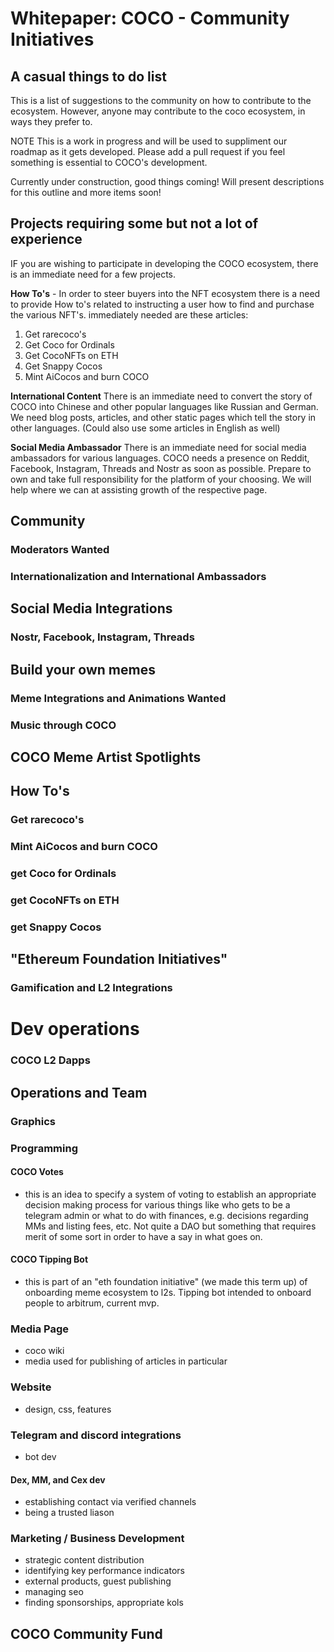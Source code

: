 # Whitepaper: COCO - Community Initiatives

## A casual things to do list

This is a list of suggestions to the community on how to contribute to the ecosystem. However, anyone may contribute to the coco ecosystem, in ways they prefer to.

NOTE This is a work in progress and will be used to suppliment our roadmap as it gets developed. Please add a pull request if you feel something is essential to COCO's development. 

Currently under construction, good things coming! Will present descriptions for this outline and more items soon!

## Projects requiring some but not a lot of experience

IF you are wishing to participate in developing the COCO ecosystem, there is an immediate need for a few projects.

**How To's** - In order to steer buyers into the NFT ecosystem there is a need to provide How to's related to instructing a user how to find and purchase the various NFT's. immediately needed are these articles:
1. Get rarecoco's
2. Get Coco for Ordinals
3. Get CocoNFTs on ETH
4. Get Snappy Cocos
5. Mint AiCocos and burn COCO

**International Content** There is an immediate need to convert the story of COCO into Chinese and other popular languages like Russian and German. We need blog posts, articles, and other static pages which tell the story in other languages. (Could also use some articles in English as well)

**Social Media Ambassador** There is an immediate need for social media ambassadors for various languages. COCO needs a presence on Reddit, Facebook, Instagram, Threads and Nostr as soon as possible. Prepare to own and take full responsibility for the platform of your choosing. We will help where we can at assisting growth of the respective page.

## Community
### Moderators Wanted
### Internationalization and International Ambassadors
## Social Media Integrations
### Nostr, Facebook, Instagram, Threads
## Build your own memes
### Meme Integrations and Animations Wanted
### Music through COCO
## COCO Meme Artist Spotlights
## How To's
### Get rarecoco's
### Mint AiCocos and burn COCO
### get Coco for Ordinals
### get CocoNFTs on ETH
### get Snappy Cocos
## "Ethereum Foundation Initiatives"
### Gamification and L2 Integrations

# Dev operations

### COCO L2 Dapps
## Operations and Team
### Graphics
### Programming
#### COCO Votes
 - this is an idea to specify a system of voting to establish an appropriate decision making process for various things like who gets to be a telegram admin or what to do with finances, e.g. decisions regarding MMs and listing fees, etc. Not quite a DAO but something that requires merit of some sort in order to have a say in what goes on.
#### COCO Tipping Bot
 - this is part of an "eth foundation initiative" (we made this term up) of onboarding meme ecosystem to l2s. Tipping bot intended to onboard people to arbitrum, current mvp.
### Media Page
 - coco wiki
 - media used for publishing of articles in particular
### Website
 - design, css, features
### Telegram and discord integrations
 - bot dev
#### Dex, MM, and Cex dev
 - establishing contact via verified channels
 - being a trusted liason
### Marketing / Business Development
 - strategic content distribution
 - identifying key performance indicators
 - external products, guest publishing
 - managing seo
 - finding sponsorships, appropriate kols
## COCO Community Fund

